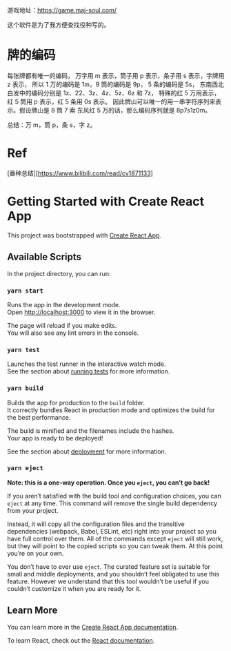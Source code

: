 游戏地址：https://game.maj-soul.com/

这个软件是为了我方便查找役种写的。

# 牌的编码

每张牌都有唯一的编码，
万字用 m 表示，筒子用 p 表示，条子用 s 表示，字牌用 z 表示，
所以 1 万的编码是 1m，9 筒的编码是 9p， 5 条的编码是 5s， 东南西北白发中的编码分别是 1z、22、3z、4z、5z、6z 和 7z，
特殊的红 5 万用表示，红 5 筒用 p 表示，红 5 条用 0s 表示。
因此牌山可以唯一的用一串字符序列来表示。假设牌山是 8 筒 7 索 东风红 5 万的话，那么编码序列就是 8p7s1z0m。

总结：万 m，筒 p，条 s，字 z。

# Ref

[番种总结][https://www.bilibili.com/read/cv1871133]

# Getting Started with Create React App

This project was bootstrapped with [Create React App](https://github.com/facebook/create-react-app).

## Available Scripts

In the project directory, you can run:

### `yarn start`

Runs the app in the development mode.\
Open [http://localhost:3000](http://localhost:3000) to view it in the browser.

The page will reload if you make edits.\
You will also see any lint errors in the console.

### `yarn test`

Launches the test runner in the interactive watch mode.\
See the section about [running tests](https://facebook.github.io/create-react-app/docs/running-tests) for more information.

### `yarn build`

Builds the app for production to the `build` folder.\
It correctly bundles React in production mode and optimizes the build for the best performance.

The build is minified and the filenames include the hashes.\
Your app is ready to be deployed!

See the section about [deployment](https://facebook.github.io/create-react-app/docs/deployment) for more information.

### `yarn eject`

**Note: this is a one-way operation. Once you `eject`, you can’t go back!**

If you aren’t satisfied with the build tool and configuration choices, you can `eject` at any time. This command will remove the single build dependency from your project.

Instead, it will copy all the configuration files and the transitive dependencies (webpack, Babel, ESLint, etc) right into your project so you have full control over them. All of the commands except `eject` will still work, but they will point to the copied scripts so you can tweak them. At this point you’re on your own.

You don’t have to ever use `eject`. The curated feature set is suitable for small and middle deployments, and you shouldn’t feel obligated to use this feature. However we understand that this tool wouldn’t be useful if you couldn’t customize it when you are ready for it.

## Learn More

You can learn more in the [Create React App documentation](https://facebook.github.io/create-react-app/docs/getting-started).

To learn React, check out the [React documentation](https://reactjs.org/).
